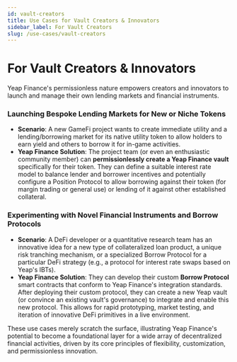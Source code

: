 ```yaml
---
id: vault-creators
title: Use Cases for Vault Creators & Innovators
sidebar_label: For Vault Creators
slug: /use-cases/vault-creators
---
```


# For Vault Creators & Innovators

Yeap Finance's permissionless nature empowers creators and innovators to launch and manage their own lending markets and financial instruments.

### Launching Bespoke Lending Markets for New or Niche Tokens
* **Scenario**: A new GameFi project wants to create immediate utility and a lending/borrowing market for its native utility token to allow holders to earn yield and others to borrow it for in-game activities.
* **Yeap Finance Solution**: The project team (or even an enthusiastic community member) can **permissionlessly create a Yeap Finance vault** specifically for their token. They can define a suitable interest rate model to balance lender and borrower incentives and potentially configure a Position Protocol to allow borrowing against their token (for margin trading or general use) or lending of it against other established collateral.

### Experimenting with Novel Financial Instruments and Borrow Protocols
* **Scenario**: A DeFi developer or a quantitative research team has an innovative idea for a new type of collateralized loan product, a unique risk tranching mechanism, or a specialized Borrow Protocol for a particular DeFi strategy (e.g., a protocol for interest rate swaps based on Yeap's IBTs).
* **Yeap Finance Solution**: They can develop their custom **Borrow Protocol** smart contracts that conform to Yeap Finance's integration standards. After deploying their custom protocol, they can create a new Yeap vault (or convince an existing vault's governance) to integrate and enable this new protocol. This allows for rapid prototyping, market testing, and iteration of innovative DeFi primitives in a live environment.

These use cases merely scratch the surface, illustrating Yeap Finance's potential to become a foundational layer for a wide array of decentralized financial activities, driven by its core principles of flexibility, customization, and permissionless innovation.
